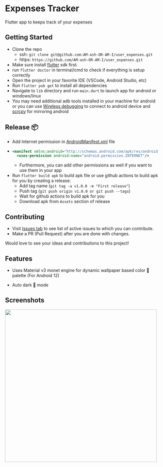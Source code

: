 # Expenses Tracker
Flutter app to keeps track of your expenses

## Getting Started

- Clone the repo
    - ssh: `git clone git@github.com:AM-ash-OR-AM-I/user_expenses.git`
    - https: `https://github.com/AM-ash-OR-AM-I/user_expenses.git`
- Make sure install [flutter](https://flutter.dev) sdk first.
- run `flutter doctor` in terminal/cmd to check if everything is setup correctly
- Open the project in your favorite IDE (VSCode, Android Studio, etc)
- Run `flutter pub get` to install all dependencies
- Navigate to `lib` directory and run `main.dart` to launch app for android or windows/linux
- You may need additional adb tools installed in your machine for android or you can use [Wireless debugging](https://medium.com/android-news/wireless-debugging-through-adb-in-android-using-wifi-965f7edd163a) to connect to android device and [scrcpy](https://github.com/Genymobile/scrcpy) for mirroring android

## Release 📦
- Add Internet permission in [AndroidManifest.xml](./android/app/src/main/AndroidManifest.xml) file
- ```xml
  <manifest xmlns:android="http://schemas.android.com/apk/res/android">
    <uses-permission android:name="android.permission.INTERNET"/>
  ```
  - Furthermore, you can add other permissions as well if you want to use them in your app
- Run `flutter build apk` to build apk file or use github actions to build apk for you by creating a release:
    - Add tag name (`git tag -a v1.0.0 -m "First release"`)
    - Push tag (`git push origin v1.0.0 or git push --tags`)
    - Wait for github actions to build apk for you
    - Download apk from `Assets` section of release
    

## Contributing
- Visit [Issues tab](https://github.com/AM-ash-OR-AM-I/user_expenses/issues) to see list of active issues to which you can contribute.
- Make a PR (Pull Request) after you are done with changes.

Would love to see your ideas and contributions to this project!

## Features
* Uses Material v3 monet engine for dynamic wallpaper based color 🎨 palette (For Android 12)

* Auto dark 🌙 mode

## Screenshots
<img src = "screenshots/screenshot.png" height = 500>
